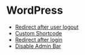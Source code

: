 # WordPress

- [Redirect after user logout](https://github.com/a7madev/awesome-dev/edit/master/WordPress/wp-redirect-to-homepage-after-logout.php)
- [Custom Shortcode](https://github.com/a7madev/awesome-dev/blob/master/WordPress/wp-custom-shortcode.php)
- [Redirect after login](https://github.com/a7madev/awesome-dev/blob/master/WordPress/wp-redirect-after-login.php)
- [Disable Admin Bar](https://github.com/a7madev/awesome-dev/blob/master/WordPress/wp-disable-admin-bar.php)

